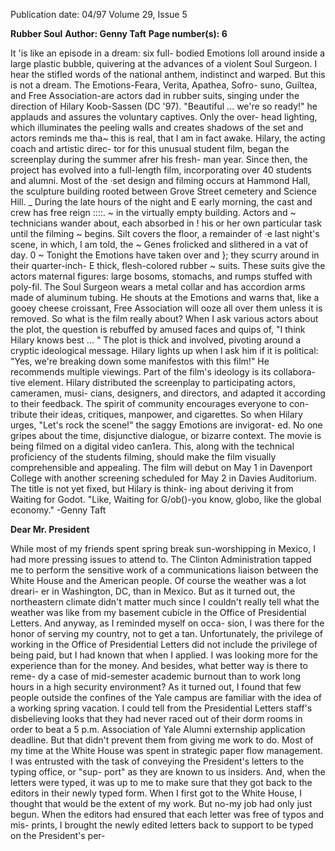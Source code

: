Publication date: 04/97
Volume 29, Issue 5

**Rubber Soul**
**Author: Genny Taft**
**Page number(s): 6**

It 'is like an episode in a dream: six full-
bodied Emotions loll around inside a large 
plastic bubble, quivering at the advances of a 
violent Soul Surgeon. I hear the stifled words 
of the national anthem, indistinct and 
warped. But this is not a dream. The 
Emotions-Feara, Verita, Apathea, Sofro-
suno, Guiltea, and Free Association-are 
actors dad in rubber suits, singing under the 
direction of Hilary Koob-Sassen (DC '97). 
"Beautiful ... we're so ready!" he applauds and 
assures the voluntary captives. Only the over-
head lighting, which illuminates the peeling 
walls and creates shadows of the set and actors 
reminds me tha~ this is real, that I am in fact 
awake. 
Hilary, the acting coach and artistic direc-
tor for this unusual student film, began the 
screenplay during the summer afrer his fresh-
man year. Since then, the project has evolved 
into a full-length film, incorporating over 40 
students and alumni. Most of the ·set design 
and filming occurs at Hammond Hall, the 
sculpture building rooted between Grove 
Street cemetery and Science Hill. 
_ 
During the late hours of the night and 
E early morning, the cast and crew has free reign 
::::. 
~ in the virtually empty building. Actors and 
~ technicians wander about, each absorbed in 
! his or her own particular task until the filming 
~ begins. Silt covers the floor, a remainder of 
·e last night's scene, in which, I am told, the 
~ Genes frolicked and slithered in a vat of day. 
0 
~ Tonight the Emotions have taken over and 
}; they scurry around in their quarter-inch-
E thick, 
flesh-colored 
rubber 
~ suits. These suits give 
the actors maternal figures: large bosoms, 
stomachs, and rumps stuffed with poly-fil. 
The Soul Surgeon wears a metal collar and has 
accordion arms made of aluminum tubing. 
He shouts at the Emotions and warns that, 
like a gooey cheese croissant, Free Association 
will ooze all over them unless it is removed. 
So what is the film really about? When I 
ask various actors about the plot, the question 
is rebuffed by amused faces and quips of, "I 
think Hilary knows best ... " 
The plot is thick and involved, pivoting 
around a cryptic ideological message. Hilary 
lights up when I ask him if it is political: "Yes, 
we're breaking down some manifestos with 
this film!" He recommends multiple viewings. 
Part of the film's ideology is its collabora-
tive element. Hilary distributed the screenplay 
to participating actors, cameramen, musi-
cians, designers, and directors, and adapted it 
according to their feedback. The spirit of 
community encourages everyone to con-
tribute their ideas, critiques, manpower, and 
cigarettes. So when Hilary urges, "Let's rock 
the scene!" the saggy Emotions are invigorat-
ed. No one gripes about the time, disjunctive 
dialogue, or bizarre context. 
The movie is being filmed on a digital 
video can1era. This, along with the technical 
proficiency of the students filming, should 
make the film visually comprehensible and 
appealing. The film will debut on May 1 in 
Davenport College with another screening 
scheduled for May 2 in Davies Auditorium. 
The title is not yet fixed, but Hilary is think-
ing about deriving it from Waiting for Godot. 
"Like, Waiting for G/ob()-you know, globo, 
like the global economy." 
-Genny Taft 


**Dear Mr. President**

While most of my friends spent spring 
break sun-worshipping in Mexico, I had more 
pressing issues to attend to. The Clinton 
Administration tapped me to perform the 
sensitive work of a communications liaison 
between the White House and the American 
people. Of course the weather was a lot dreari-
er in Washington, DC, than in Mexico. But 
as it turned out, the northeastern climate 
didn't matter much since I couldn't really tell 
what the weather was like from my basement 
cubicle in the Office of Presidential Letters. 
And anyway, as I reminded myself on occa-
sion, I was there for the honor of serving my 
country, not to get a tan. 
Unfortunately, the privilege of working in 
the Office of Presidential Letters did not 
include the privilege of being paid, but I had 
known that when I applied. I was looking 
more for the experience than for the money. 
And besides, what better way is there to reme-
dy a case of mid-semester academic burnout 
than to work long hours in a high security 
environment? 
As it turned out, I found that few people 
outside the confines of the Yale campus are 
familiar with the idea of a working spring 
vacation. I could tell from the Presidential 
Letters staff's disbelieving looks that they had 
never raced out of their dorm rooms in order 
to beat a 5 p.m. Association of Yale Alumni 
externship application deadline. But that 
didn't prevent them from giving me work to 
do. 
Most of my time at the White House was 
spent in strategic paper flow management. I 
was entrusted with the task of conveying the 
President's letters to the typing office, or "sup-
port" as they are known to us insiders. And, 
when the letters were typed, it was up to me 
to make sure that they got back to the editors 
in their newly typed form. When I first got to 
the White House, I thought that would be the 
extent of my work. But no-my job had only 
just begun. When the editors had ensured 
that each letter was free of typos and mis-
prints, I brought the newly edited letters back 
to support to be typed on the President's per-